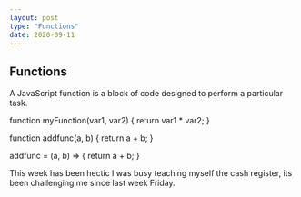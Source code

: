 ```yaml
---
layout: post
type: "Functions"
date: 2020-09-11
---
```

## Functions
A JavaScript function is a block of code designed to perform a particular task.

function myFunction(var1, var2) {
  return var1 * var2;
}

function addfunc(a, b) {
  return a + b;
}

addfunc = (a, b) => { return a + b; }

This week has been hectic I was busy teaching myself the cash register, its been challenging me since last week Friday.
